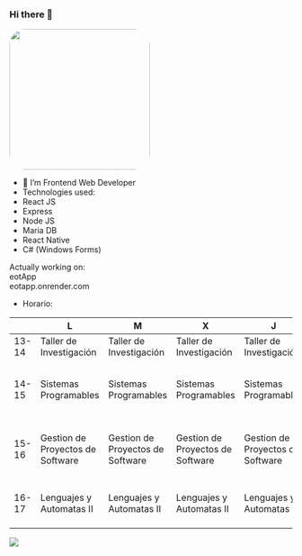 ### Hi there 👋

<img src="https://avatars.githubusercontent.com/u/60447812?v=4" style="aspect-ratio: 1; width:250px; border-radius: 2em ">

- 🔭 I’m Frontend Web Developer
- Technologies used:
- React JS
- Express
- Node JS
- Maria DB
- React Native
- C# (Windows Forms)

Actually working on:  
eotApp  
eotapp.onrender.com  

 
- Horario:


|       | L                                | M                                | X                                | J                                | V                                |
|-------|----------------------------------|----------------------------------|----------------------------------|----------------------------------|----------------------------------|
| 13-14 | Taller de Investigación          | Taller de Investigación          | Taller de Investigación          | Taller de Investigación          |                                  |
| 14-15 | Sistemas Programables            | Sistemas Programables            | Sistemas Programables            | Sistemas Programables            | Gestion de Proyectos de Software |
| 15-16 | Gestion de Proyectos de Software | Gestion de Proyectos de Software | Gestion de Proyectos de Software | Gestion de Proyectos de Software | Gestion de Proyectos de Software |
| 16-17 | Lenguajes y Automatas II         | Lenguajes y Automatas II         | Lenguajes y Automatas II         | Lenguajes y Automatas II         | Lenguajes y Automatas II         |

![](https://github-readme-stats.vercel.app/api?username=AsyncSpaghettiDev&show_icons=true&theme=synthwave)
